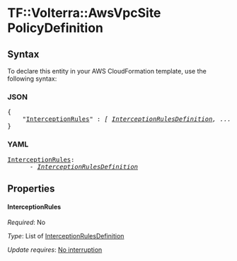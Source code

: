 # TF::Volterra::AwsVpcSite PolicyDefinition

## Syntax

To declare this entity in your AWS CloudFormation template, use the following syntax:

### JSON

<pre>
{
    "<a href="#interceptionrules" title="InterceptionRules">InterceptionRules</a>" : <i>[ <a href="interceptionrulesdefinition.md">InterceptionRulesDefinition</a>, ... ]</i>
}
</pre>

### YAML

<pre>
<a href="#interceptionrules" title="InterceptionRules">InterceptionRules</a>: <i>
      - <a href="interceptionrulesdefinition.md">InterceptionRulesDefinition</a></i>
</pre>

## Properties

#### InterceptionRules

_Required_: No

_Type_: List of <a href="interceptionrulesdefinition.md">InterceptionRulesDefinition</a>

_Update requires_: [No interruption](https://docs.aws.amazon.com/AWSCloudFormation/latest/UserGuide/using-cfn-updating-stacks-update-behaviors.html#update-no-interrupt)

